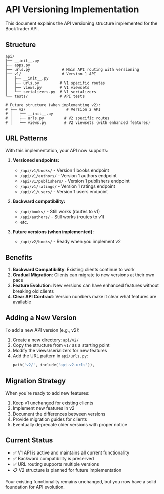 # API Versioning Implementation

This document explains the API versioning structure implemented for the BookTrader API.

## Structure

```
api/
├── __init__.py
├── apps.py
├── urls.py              # Main API routing with versioning
├── v1/                  # Version 1 API
│   ├── __init__.py
│   ├── urls.py         # V1 specific routes
│   ├── views.py        # V1 viewsets
│   └── serializers.py  # V1 serializers
└── tests/              # API tests

# Future structure (when implementing v2):
# ├── v2/                  # Version 2 API
# │   ├── __init__.py
# │   ├── urls.py         # V2 specific routes
# │   └── views.py        # V2 viewsets (with enhanced features)
```

## URL Patterns

With this implementation, your API now supports:

1. **Versioned endpoints:**
   - `/api/v1/books/` - Version 1 books endpoint
   - `/api/v1/authors/` - Version 1 authors endpoint
   - `/api/v1/publishers/` - Version 1 publishers endpoint
   - `/api/v1/ratings/` - Version 1 ratings endpoint
   - `/api/v1/users/` - Version 1 users endpoint

2. **Backward compatibility:**
   - `/api/books/` - Still works (routes to v1)
   - `/api/authors/` - Still works (routes to v1)
   - etc.

3. **Future versions (when implemented):**
   - `/api/v2/books/` - Ready when you implement v2

## Benefits

1. **Backward Compatibility**: Existing clients continue to work
2. **Gradual Migration**: Clients can migrate to new versions at their own pace
3. **Feature Evolution**: New versions can have enhanced features without breaking old clients
4. **Clear API Contract**: Version numbers make it clear what features are available

## Adding a New Version

To add a new API version (e.g., v2):

1. Create a new directory: `api/v2/`
2. Copy the structure from `v1/` as a starting point
3. Modify the views/serializers for new features
4. Add the URL pattern in `api/urls.py`:
   ```python
   path('v2/', include('api.v2.urls')),
   ```

## Migration Strategy

When you're ready to add new features:

1. Keep v1 unchanged for existing clients
2. Implement new features in v2
3. Document the differences between versions
4. Provide migration guides for clients
5. Eventually deprecate older versions with proper notice

## Current Status

- ✅ V1 API is active and maintains all current functionality
- ✅ Backward compatibility is preserved
- ✅ URL routing supports multiple versions
- 📋 V2 structure is planned for future implementation

Your existing functionality remains unchanged, but you now have a solid foundation for API evolution.
